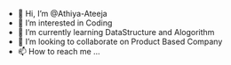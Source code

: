 - 👋 Hi, I’m @Athiya-Ateeja
- 👀 I’m interested in Coding
- 🌱 I’m currently learning DataStructure and Alogorithm 
- 💞️ I’m looking to collaborate on Product Based Company
- 📫 How to reach me ...

<!---
Athiya-Ateeja/Athiya-Ateeja is a ✨ special ✨ repository because its `README.md` (this file) appears on your GitHub profile.
You can click the Preview link to take a look at your changes.
--->
